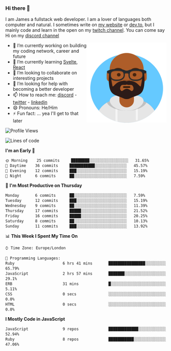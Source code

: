### Hi there 👋

I am James a fullstack web developer. I am a lover of languages both computer and natural. I sometimes write on [my website](https://jdhall.dev) or [dev.to](https://dev.to/zefur), but I mainly code and learn in the open on my [twitch channel](https://www.twitch.com/jozuhito). You can come say Hi on my [discord channel](https://discord.gg/sWEHvsBw)



<img align="right" height="250" width="250"  src="/assets/avataaars.png" />

  

- 🔭 I’m currently working on building my coding network, career and future
- 🌱 I’m currently learning [Svelte](https://svelte.dev), [React](https://reactjs.org)
- 👯 I’m looking to collaborate on interesting projects
- 🤔 I’m looking for help with becoming a better developer
- 📫 How to reach me: [discord](https://discord.gg/sWEHvsBw)
                      - [twitter](twitter.com/zefur)
                      - [linkedin](https://linkedin.com/in/j-d-hall)
- 😄 Pronouns: He/Him
- ⚡ Fun fact: ... yea I'll get to that later

 
<!-- BLOG-POST-LIST:START -->

<!-- BLOG-POST-LIST:END -->

<!--START_SECTION:waka-->
![Profile Views](http://img.shields.io/badge/Profile%20Views-20-blue)

![Lines of code](https://img.shields.io/badge/From%20Hello%20World%20I%27ve%20Written-88570%20lines%20of%20code-blue)

**I'm an Early 🐤** 

```text
🌞 Morning    25 commits     ████████░░░░░░░░░░░░░░░░░   31.65% 
🌆 Daytime    36 commits     ███████████░░░░░░░░░░░░░░   45.57% 
🌃 Evening    12 commits     ███░░░░░░░░░░░░░░░░░░░░░░   15.19% 
🌙 Night      6 commits      ██░░░░░░░░░░░░░░░░░░░░░░░   7.59%

```
📅 **I'm Most Productive on Thursday** 

```text
Monday       6 commits      ██░░░░░░░░░░░░░░░░░░░░░░░   7.59% 
Tuesday      12 commits     ███░░░░░░░░░░░░░░░░░░░░░░   15.19% 
Wednesday    9 commits      ██░░░░░░░░░░░░░░░░░░░░░░░   11.39% 
Thursday     17 commits     █████░░░░░░░░░░░░░░░░░░░░   21.52% 
Friday       16 commits     █████░░░░░░░░░░░░░░░░░░░░   20.25% 
Saturday     8 commits      ██░░░░░░░░░░░░░░░░░░░░░░░   10.13% 
Sunday       11 commits     ███░░░░░░░░░░░░░░░░░░░░░░   13.92%

```


📊 **This Week I Spent My Time On** 

```text
⌚︎ Time Zone: Europe/London

💬 Programming Languages: 
Ruby                     6 hrs 41 mins       ████████████████░░░░░░░░░   65.79% 
JavaScript               2 hrs 57 mins       ███████░░░░░░░░░░░░░░░░░░   29.1% 
ERB                      31 mins             █░░░░░░░░░░░░░░░░░░░░░░░░   5.11% 
CSS                      0 secs              ░░░░░░░░░░░░░░░░░░░░░░░░░   0.0% 
HTML                     0 secs              ░░░░░░░░░░░░░░░░░░░░░░░░░   0.0%

```

**I Mostly Code in JavaScript** 

```text
JavaScript               9 repos             █████████████░░░░░░░░░░░░   52.94% 
Ruby                     8 repos             ███████████░░░░░░░░░░░░░░   47.06%

```



<!--END_SECTION:waka-->
